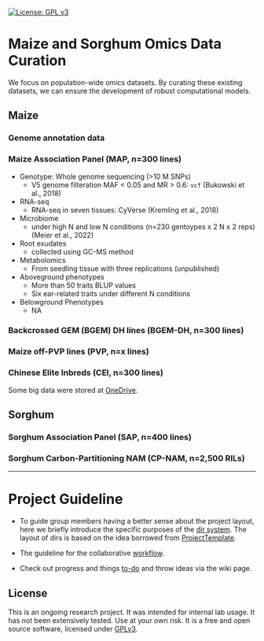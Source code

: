 [![License: GPL v3](https://img.shields.io/badge/License-GPL%20v3-blue.svg)](http://www.gnu.org/licenses/gpl-3.0)

# Maize and Sorghum Omics Data Curation

We focus on population-wide omics datasets. By curating these existing datasets, we can ensure the development of robust computational models.

## Maize

### Genome annotation data

### Maize Association Panel (MAP, n=300 lines)

- Genotype: Whole genome sequencing (>10 M SNPs)
  - V5 genome filteration MAF < 0.05 and MR > 0.6: `vcf` (Bukowski et al., 2018)
- RNA-seq
  - RNA-seq in seven tissues: CyVerse (Kremling et al., 2018)
- Microbiome
  - under high N and low N conditions (n=230 gentoypes x 2 N x 2 reps) (Meier et al., 2022)
- Root exudates
  - collected using GC-MS method 
- Metabolomics
  - From seedling tissue with three replications (unpublished)
- Aboveground phenotypes
  - More than 50 traits BLUP values
  - Six ear-related traits under different N conditions
- Belowground Phenotypes
  - NA


### Backcrossed GEM (BGEM) DH lines (BGEM-DH, n=300 lines)

### Maize off-PVP lines (PVP, n=x lines)


### Chinese Elite Inbreds (CEI, n=300 lines)

Some big data were stored at [OneDrive](https://uofnelincoln-my.sharepoint.com/:f:/g/personal/gxu6_unl_edu/EuJn6RPpm-FKuU9FKNs9Qg8Bpk_r52zMLq8WbqxNDgeqSQ?e=t9G35u).

## Sorghum

### Sorghum Association Panel (SAP, n=400 lines)

### Sorghum Carbon-Partitioning NAM (CP-NAM, n=2,500 RILs)



------------------------

# Project Guideline

- To guide group members having a better sense about the project layout, here we briefly introduce the specific purposes of the [dir system](https://jyanglab.github.io/2017-01-07-project/). The layout of dirs is based on the idea borrowed from [ProjectTemplate](http://projecttemplate.net/architecture.html).

- The guideline for the collaborative [workflow](https://jyanglab.github.io/2017-01-10-project-using-github/).

- Check out progress and things [to-do](TODO.md) and throw ideas via the wiki page.


## License
This is an ongoing research project. It was intended for internal lab usage. It has not been extensively tested. Use at your own risk.
It is a free and open source software, licensed under [GPLv3](LICENSE).
